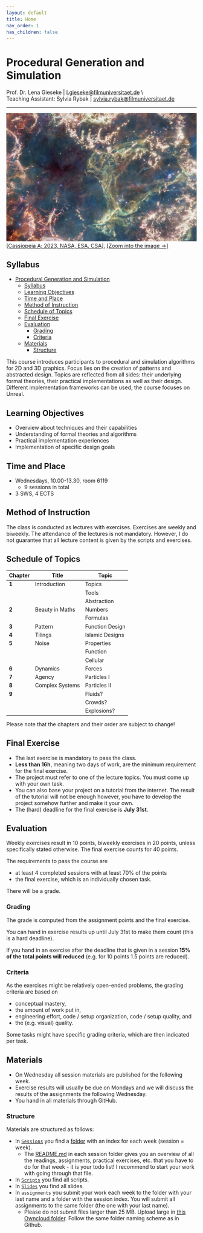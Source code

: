 ```yaml
---
layout: default
title: Home
nav_order: 1
has_children: false
---
```


# Procedural Generation and Simulation

Prof. Dr. Lena Gieseke \| l.gieseke@filmuniversitaet.de \  
Teaching Assistant: Sylvia Rybak \| sylvia.rybak@filmuniversitaet.de


---

![webb_01](02_scripts/img/01/webb_01.png)  
[[Cassiopeia A; 2023, NASA, ESA, CSA]](https://webbtelescope.org/contents/media/images/2023/121/01GWQBBY77MHGFV3M3N63KDCEJ?itemsPerPage=100&page=1&filterUUID=91dfa083-c258-4f9f-bef1-8f40c26f4c97), [[Zoom into the image →]](https://webbtelescope.org/resource-gallery/images/zoomable-cassiopeia-a)

<!-- 
Cassiopeia A (Cas A) is a supernova remnant located about 11,000 light-years from Earth in the constellation Cassiopeia. It spans approximately 10 light-years. This new image uses data from Webb’s Mid-Infrared Instrument (MIRI) to reveal Cas A in a new light.
On the remnant’s exterior, particularly at the top and left, lie curtains of material appearing orange and red due to emission from warm dust. This marks where ejected material from the exploded star is ramming into surrounding circumstellar material. 
Interior to this outer shell lie mottled filaments of bright pink studded with clumps and knots. This represents material from the star itself, and likely shines due to a mix of various heavy elements and dust emission. The stellar material can also be seen as fainter wisps near the cavity’s interior.
A loop represented in green extends across the right side of the central cavity. Its shape and complexity are unexpected and challenging for scientists to understand.
This image combines various filters with the color red assigned to 25.5 microns (F2550W), orange-red to 21 microns (F2100W), orange to 18 microns (F1800W), yellow to 12.8 microns (F1280W), green to 11.3 microns (F1130W), cyan to 10 microns (F1000W), light blue to 7.7 microns (F770W), and blue to 5.6 microns (F560W). The data comes from general observer program 1947
.  
MIRI was contributed by NASA and ESA, with the instrument designed and built by a consortium of nationally funded European Institutes (the MIRI European Consortium) and NASA’s Jet Propulsion Laboratory, in partnership with the University of Arizona.
Zoomable image
IMAGE: NASA, ESA, CSA, Danny Milisavljevic (Purdue University), Tea Temim (Princeton University), Ilse De Looze (UGent)
IMAGE PROCESSING: Joseph DePasquale (STScI) 
 -->

## Syllabus

* [Procedural Generation and Simulation](#procedural-generation-and-simulation)
    * [Syllabus](#syllabus)
    * [Learning Objectives](#learning-objectives)
    * [Time and Place](#time-and-place)
    * [Method of Instruction](#method-of-instruction)
    * [Schedule of Topics](#schedule-of-topics)
    * [Final Exercise](#final-exercise)
    * [Evaluation](#evaluation)
        * [Grading](#grading)
        * [Criteria](#criteria)
    * [Materials](#materials)
        * [Structure](#structure)

This course introduces participants to procedural and simulation algorithms for 2D and 3D graphics. Focus lies on the creation of patterns and abstracted design. Topics are reflected from all sides: their underlying formal theories, their practical implementations as well as their design. Different implementation frameworks can be used, the course focuses on Unreal.

## Learning Objectives

* Overview about techniques and their capabilities
* Understanding of formal theories and algorithms
* Practical implementation experiences
* Implementation of specific design goals

## Time and Place

* Wednesdays, 10.00-13.30, room 6119
    * 9 sessions in total
* 3 SWS, 4 ECTS

## Method of Instruction

The class is conducted as lectures with exercises. Exercises are weekly and biweekly. The attendance of the lectures is not mandatory. However, I do not guarantee that all lecture content is given by the scripts and exercises.

## Schedule of Topics  

| Chapter | Title           | Topic           |
|---------|-----------------|-----------------|
| **1**   | Introduction    | Topics          |
|         |                 | Tools           |
|         |                 | Abstraction     |
| **2**   | Beauty in Maths | Numbers         |
|         |                 | Formulas        |
| **3**   | Pattern         | Function Design |
| **4**   | Tilings         | Islamic Designs |
| **5**   | Noise           | Properties      |
|         |                 | Function        |
|         |                 | Cellular        |
| **6**   | Dynamics        | Forces          |
| **7**   | Agency          | Particles I     |
| **8**   | Complex Systems | Particles II    |
| **9**   |                 | Fluids?         |
|         |                 | Crowds?         |
|         |                 | Explosions?     |

Please note that the chapters and their order are subject to change!

## Final Exercise

* The last exercise is mandatory to pass the class.
* **Less than 16h**, meaning two days of work, are the minimum requirement for the final exercise.
* The project must refer to one of the lecture topics. You must come up with your own task.
* You can also base your project on a tutorial from the internet. The result of the tutorial will not be enough however, you have to develop the project somehow further and make it your own. 
* The (hard) deadline for the final exercise is **July 31st**.

## Evaluation

Weekly exercises result in 10 points, biweekly exercises in 20 points, unless specifically stated otherwise. The final exercise counts for 40 points.

The requirements to pass the course are

* at least 4 completed sessions with at least 70% of the points
* the final exercise, which is an individually chosen task.

There will be a grade. 

### Grading

The grade is computed from the assignment points and the final exercise.
  
You can hand in exercise results up until July 31st to make them count (this is a hard deadline).  
  
If you hand in an exercise after the deadline that is given in a session **15% of the total points will reduced** (e.g. for 10 points 1.5 points are reduced).

### Criteria

As the exercises might be relatively open-ended problems, the grading criteria are based on

* conceptual mastery,
* the amount of work put in,
* engineering effort, code / setup organization, code / setup quality, and
* the (e.g. visual) quality.

Some tasks might have specific grading criteria, which are then indicated per task.


## Materials

* On Wednesday all session materials are published for the following week.
* Exercise results will usually be due on Mondays and we will discuss the results of the assignments the following Wednesday.
* You hand in all materials through GitHub.

### Structure

Materials are structured as follows:

* In [`Sessions`](01_sessions) you find a [folder](01_sessions/01_intro/) with an index for each week (session = week).
    * The [README.md](01_sessions/01_intro/README.md) in each session folder gives you an overview of all the readings, assignments, practical exercises, etc. that you have to do for that week - it is your todo list! I recommend to start your work with going through that file.
* In [`Scripts`](02_scripts) you find all scripts.
* In [`Slides`](03_slides) you find all slides.
* In `assignments` you submit your work each week to the folder with your last name and a folder with the session index. You will submit all assignments to the same folder (the one with your last name).
    * Please do not submit files larger than 25 MB. Upload large in [this Owncloud folder](https://owncloud.gwdg.de/index.php/s/N43JZHuPGtrPS1L). Follow the same folder naming scheme as in Github.

